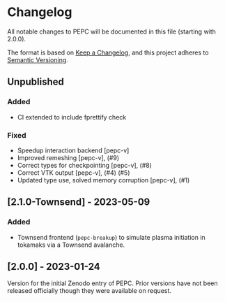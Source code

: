 # Changelog

All notable changes to PEPC will be documented in this file (starting with
2.0.0).

The format is based on [Keep a Changelog](https://keepachangelog.com/en/1.1.0/),
and this project adheres to [Semantic Versioning](https://semver.org/spec/v2.0.0.html).

## Unpublished

### Added

- CI extended to include fprettify check

### Fixed

- Speedup interaction backend [pepc-v]
- Improved remeshing [pepc-v], (#9)
- Correct types for checkpointing [pepc-v], (#8)
- Correct VTK output [pepc-v], (#4) (#5)
- Updated type use, solved memory corruption [pepc-v], (#1)

## [2.1.0-Townsend] - 2023-05-09

### Added

- Townsend frontend (`pepc-breakup`) to simulate plasma initiation in tokamaks
via a Townsend avalanche.

## [2.0.0] - 2023-01-24

Version for the initial Zenodo entry of PEPC. Prior versions have not been
released officially though they were available on request.


<!-- vim: set ts=4 sw=4 tw=80 et :-->
